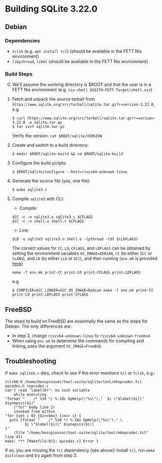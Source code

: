 # Building SQLite 3.22.0

## Debian

### Dependencies

- `tclsh` (e.g. `apt install tcl`) (should be available in the FETT Nix environment)
- `libpthread`, `libdl` (should be available in the FETT Nix environment)

### Build Steps

0. We'll assume the working directory is $ROOT and that the user is in a FETT Nix environment (e.g. `nix-shell $SSITH-FETT-Target/shell.nix`)
1. Fetch and unpack the source tarball from
   `https://www.sqlite.org/src/tarball/sqlite.tar.gz?r=version-3.22.0`, e.g.
   ```
   $ curl https://www.sqlite.org/src/tarball/sqlite.tar.gz?r=version-3.22.0 -o sqlite.tar.gz
   $ tar xzvf sqlite.tar.gz
   ```
   Verify the version: `cat $ROOT/sqlite/VERSION`
2. Create and switch to a build directory: 
   ```
   $ mkdir $ROOT/sqlite-build && cd $ROOT/sqlite-build
   ```
3. Configure the build scripts: 
   ```
   $ $ROOT/sqlite/configure --host=riscv64-unknown-linux
   ```
4. Generate the source file (yes, one file):
   ```
   $ make sqlite3.c
   ```
5. Compile `sqlite3` with CLI:
   - Compile:
   ```
   $CC -c -o sqlite3.o sqlite3.c $CFLAGS
   $CC -c -o shell.o shell.c $CFLAGS
   ```
   - Link:
   ```
   $LD -o sqlite3 sqlite3.o shell.o -lpthread -ldl $(LDFLAGS)
   ```
   
   The correct values for `CC`, `LD`, `CFLAGS`, and `LDFLAGS` can be obtained by
   setting the environment variables `OS_IMAGE=DEBIAN`, `CC` (to either `GCC` or
   `CLANG`), and `LD` (to either `LLD` or `GCC`), and then running (`env.mk` is provided [here](env.mk))
   ```
   make -f env.mk print-CC print-LD print-CFLAGS print-LDFLAGS
   ```
   e.g.
   ```
   $ COMPILER=GCC LINKER=GCC OS_IMAGE=Debian make -f env.mk print-CC print-LD print-LDFLAGS print-CFLAGS
   ```
   
## FreeBSD

The steps to build on FreeBSD are essentially the same as the steps
for Debian. The only differences are:
- In step 3, change `riscv64-unknown-linux` to `riscv64-unknown-freebsd`
- When using `env.mk` to determine the commands for compiling and
  linking, pass the argument `OS_IMAGE=FreeBSD`.

## Troubleshooting

If `make sqlite3.c` dies, check to see if the error mentions `tcl` or `tclsh`, e.g.:
```
tclsh8.6 /home/besspinuser/tool-suite/sqlite/tool/mkopcodec.tcl opcodes.h >opcodes.c
can't read "label(0)": no such variable
    while executing
"format "    /* %3d */ %-18s OpHelp(\"%s\"),"  $i \"$label($i)\" $synopsis($i)"
    ("for" body line 2)
    invoked from within
"for {set i 0} {$i<=$mx} {incr i} {
  puts [format "    /* %3d */ %-18s OpHelp(\"%s\")," \
         $i \"$label($i)\" $synopsis($i)]
}"
    (file "/home/besspinuser/tool-suite/sqlite/tool/mkopcodec.tcl" line 43)
make: *** [Makefile:972: opcodes.c] Error 1
```

If so, you are missing the `tcl` dependency (see above)! Install `tcl`, run `make distclean` and try again from step 3.

